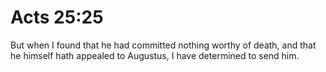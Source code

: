 # Acts 25:25

But when I found that he had committed nothing worthy of death, and that he himself hath appealed to Augustus, I have determined to send him.